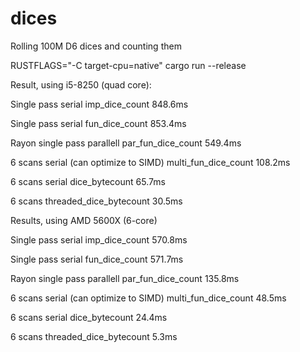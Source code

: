 # dices
Rolling 100M D6 dices and counting them

RUSTFLAGS="-C target-cpu=native" cargo run --release

Result, using i5-8250 (quad core):

Single pass serial imp_dice_count 848.6ms

Single pass serial fun_dice_count 853.4ms

Rayon single pass parallell par_fun_dice_count 549.4ms

6 scans serial (can optimize to SIMD) multi_fun_dice_count 108.2ms

6 scans serial dice_bytecount 65.7ms

6 scans threaded_dice_bytecount 30.5ms

Results, using AMD 5600X (6-core)

Single pass serial imp_dice_count 570.8ms

Single pass serial fun_dice_count 571.7ms

Rayon single pass parallell par_fun_dice_count 135.8ms

6 scans serial (can optimize to SIMD) multi_fun_dice_count 48.5ms

6 scans serial dice_bytecount 24.4ms

6 scans threaded_dice_bytecount 5.3ms
